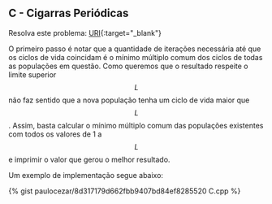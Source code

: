 
## C - Cigarras Periódicas

Resolva este problema:
[URI][uri-2660]{:target="_blank"}

O primeiro passo é notar que a quantidade de iterações necessária até que os ciclos de vida coincidam é o mínimo múltiplo comum dos ciclos de todas as populações em questão. Como queremos que o resultado respeite o limite superior $$L$$ não faz sentido que a nova população tenha um ciclo de vida maior que $$L$$. Assim, basta calcular o mínimo múltiplo comum das populações existentes com todos os valores de 1 a $$L$$ e imprimir o valor que gerou o melhor resultado.

Um exemplo de implementação segue abaixo:

{% gist paulocezar/8d317179d662fbb9407bd84ef8285520 C.cpp %}

[uri-2660]:     https://www.urionlinejudge.com.br/judge/pt/problems/view/2660

